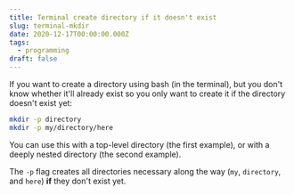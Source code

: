 ```yaml
---
title: Terminal create directory if it doesn't exist
slug: terminal-mkdir
date: 2020-12-17T00:00:00.000Z
tags:
  - programming
draft: false
---
```

If you want to create a directory using bash (in the terminal), but you don't know whether it'll already exist so you only want to create it if the directory doesn't exist yet:

```bash
mkdir -p directory
mkdir -p my/directory/here
```

You can use this with a top-level directory (the first example), or with a deeply nested directory (the second example). 

The `-p` flag creates all directories necessary along the way (`my`, `directory`, and `here`) **if** they don't exist yet. 